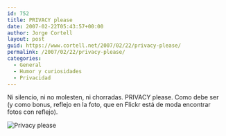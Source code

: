 ```yaml
---
id: 752
title: PRIVACY please
date: 2007-02-22T05:43:57+00:00
author: Jorge Cortell
layout: post
guid: https://www.cortell.net/2007/02/22/privacy-please/
permalink: /2007/02/22/privacy-please/
categories:
  - General
  - Humor y curiosidades
  - Privacidad
---
```

Ni silencio, ni no molesten, ni chorradas. PRIVACY please. Como debe ser (y como bonus, reflejo en la foto, que en Flickr está de moda encontrar fotos con reflejo).

![Privacy please](https://farm1.static.flickr.com/144/398334811_c8d9dd19f6_m.jpg "Privacy please")